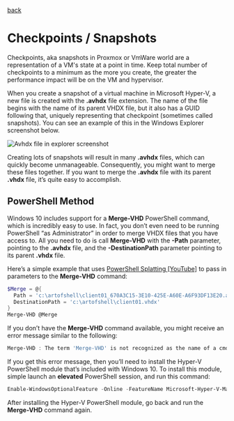 [back](./README.md)

# Checkpoints / Snapshots

Checkpoints, aka snapshots in Proxmox or VmWare world are a representation of a VM's state at a point in time. Keep total number of checkpoints to a minimum as the more you create, the greater the performance impact will be on the VM and hypervisor. 

When you create a snapshot of a virtual machine in Microsoft Hyper-V, a new file is created with the **.avhdx**
 file extension. The name of the file begins with the name of its parent
 VHDX file, but it also has a GUID following that, uniquely representing
 that checkpoint (sometimes called snapshots). You can see an example of
 this in the Windows Explorer screenshot below.

![Avhdx file in explorer screenshot](https://web.archive.org/web/20201112031854im_/https://trevorsullivan.net/wp-content/uploads/2016/07/Windows-Explorer-VHDX-AVHDX-File.png)

Creating lots of snapshots will result in many **.avhdx**
 files, which can quickly become unmanageable. Consequently, you might 
want to merge these files together. If you want to merge the **.avhdx** file with its parent **.vhdx** file, it’s quite easy to accomplish.

## PowerShell Method

Windows 10 includes support for a **Merge-VHD** 
PowerShell command, which is incredibly easy to use. In fact, you don’t 
even need to be running PowerShell “as Administrator” in order to merge 
VHDX files that you have access to. All you need to do is call **Merge-VHD** with the **-Path** parameter, pointing to the **.avhdx** file, and the **-DestinationPath** parameter pointing to its parent **.vhdx** file.

Here’s a simple example that uses [PowerShell Splatting [YouTube]](https://web.archive.org/web/20201112031854/https://www.youtube.com/watch?v=CkbSFXjTLOA) to pass in parameters to the **Merge-VHD** command:

```ps1
$Merge = @{
  Path = 'c:\artofshell\client01_670A3C15-3E10-425E-A60E-A6F93DF13E20.avhdx'
  DestinationPath = 'c:\artofshell\client01.vhdx'
}
Merge-VHD @Merge
```

If you don’t have the **Merge-VHD** command available, you might receive an error message similar to the following:

```ps1
Merge-VHD : The term 'Merge-VHD' is not recognized as the name of a cmdlet, function, script file, or operable program. Check the spelling of the name, or if a path was included, verify that the path is correct and try again.
```

If you get this error message, then you’ll need to install the 
Hyper-V PowerShell module that’s included with Windows 10. To install 
this module, simple launch an **elevated** PowerShell session, and run this command:

```ps1
Enable-WindowsOptionalFeature -Online -FeatureName Microsoft-Hyper-V-Management-PowerShell
```

After installing the Hyper-V PowerShell module, go back and run the **Merge-VHD** command again.